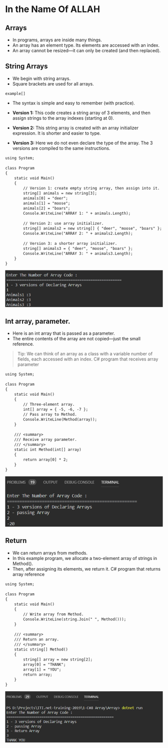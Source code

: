 # In the Name Of ALLAH

## __Arrays__

- In programs, arrays are inside many things. 
- An array has an element type. Its elements are accessed with an index.
- An array cannot be resized—it can only be created (and then replaced).

## String Arrays

- We begin with string arrays.
-  Square brackets are used for all arrays.
 ~~~
 example[]
 ~~~

- The syntax is simple and easy to remember (with practice).
- __Version 1:__
This code creates a string array of 3 elements, and then assign strings to the array indexes (starting at 0).

- __Version 2:__
This string array is created with an array initializer expression. It is shorter and easier to type.
- __Version 3:__ Here we do not even declare the type of the array. The 3 versions are compiled to the same instructions.
```
using System;

class Program
{
    static void Main()
    {
        // Version 1: create empty string array, then assign into it.
        string[] animals = new string[3];
        animals[0] = "deer";
        animals[1] = "moose";
        animals[2] = "boars";
        Console.WriteLine("ARRAY 1: " + animals.Length);

        // Version 2: use array initializer.
        string[] animals2 = new string[] { "deer", "moose", "boars" };
        Console.WriteLine("ARRAY 2: " + animals2.Length);

        // Version 3: a shorter array initializer.
        string[] animals3 = { "deer", "moose", "boars" };
        Console.WriteLine("ARRAY 3: " + animals3.Length);
    }
}
```
![](Array/pics/1.PNG)

## Int array, parameter.
 - Here is an int array that is passed as a parameter. 
 - The entire contents of the array are not copied—just the small reference.
> Tip:
We can think of an array as a class with a variable number of fields, each accessed with an index.
C# program that receives array parameter

```
using System;

class Program
{
    static void Main()
    {
        // Three-element array.
        int[] array = { -5, -6, -7 };
        // Pass array to Method.
        Console.WriteLine(Method(array));
    }

    /// <summary>
    /// Receive array parameter.
    /// </summary>
    static int Method(int[] array)
    {
        return array[0] * 2;
    }
}
```
![](Array/pics/2.PNG)

## Return
-  We can return arrays from methods.
-  In this example program, we allocate a two-element array of strings in Method(). 
- Then, after assigning its elements, we return it.
C# program that returns array reference
```
using System;

class Program
{
    static void Main()
    {
        // Write array from Method.
        Console.WriteLine(string.Join(" ", Method()));
    }

    /// <summary>
    /// Return an array.
    /// </summary>
    static string[] Method()
    {
        string[] array = new string[2];
        array[0] = "THANK";
        array[1] = "YOU";
        return array;
    }
}
```
![](Array/pics/3.PNG)

